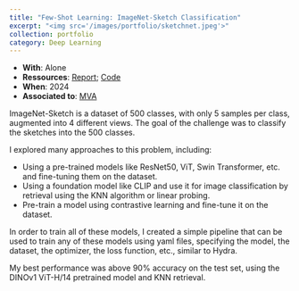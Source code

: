 ```yaml
---
title: "Few-Shot Learning: ImageNet-Sketch Classification"
excerpt: "<img src='/images/portfolio/sketchnet.jpeg'>"
collection: portfolio
category: Deep Learning
---
```


* __With__: Alone
* __Ressources__: [Report](/files/portfolio/recvis_challenge_report.pdf); [Code](https://github.com/mathisw59/recvis24_a3)
* __When__: 2024
* __Associated to__: [MVA](https://www.master-mva.com/)

ImageNet-Sketch is a dataset of 500 classes, with only 5 samples per class, augmented into 4 different views. The goal of the challenge was to classify the sketches into the 500 classes.

I explored many approaches to this problem, including:
- Using a pre-trained models like ResNet50, ViT, Swin Transformer, etc. and fine-tuning them on the dataset.
- Using a foundation model like CLIP and use it for image classification by retrieval using the KNN algorithm or linear probing.
- Pre-train a model using contrastive learning and fine-tune it on the dataset.

In order to train all of these models, I created a simple pipeline that can be used to train any of these models using yaml files, specifying the model, the dataset, the optimizer, the loss function, etc., similar to Hydra.

My best performance was above 90% accuracy on the test set, using the DINOv1 ViT-H/14 pretrained model and KNN retrieval.